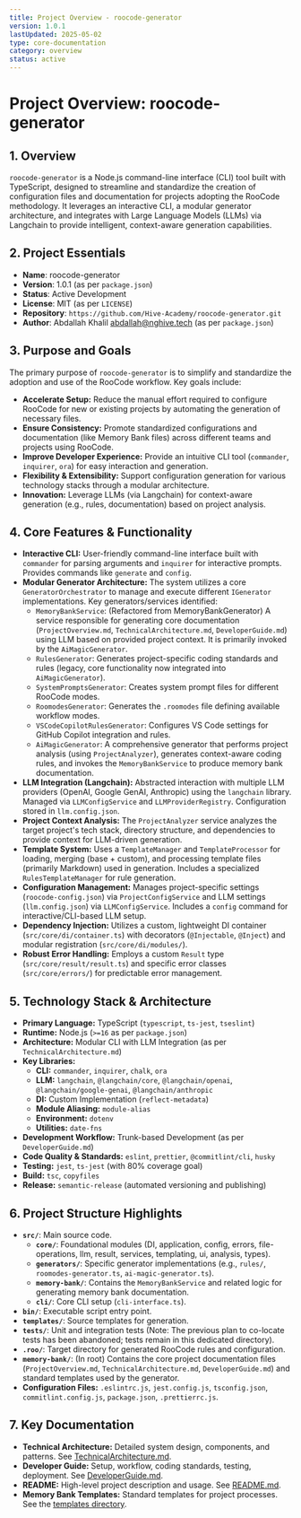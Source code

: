 ```yaml
---
title: Project Overview - roocode-generator
version: 1.0.1
lastUpdated: 2025-05-02
type: core-documentation
category: overview
status: active
---
```


# Project Overview: roocode-generator

## 1. Overview

`roocode-generator` is a Node.js command-line interface (CLI) tool built with TypeScript, designed to streamline and standardize the creation of configuration files and documentation for projects adopting the RooCode methodology. It leverages an interactive CLI, a modular generator architecture, and integrates with Large Language Models (LLMs) via Langchain to provide intelligent, context-aware generation capabilities.

## 2. Project Essentials

- **Name**: roocode-generator
- **Version**: 1.0.1 (as per `package.json`)
- **Status**: Active Development
- **License**: MIT (as per `LICENSE`)
- **Repository**: `https://github.com/Hive-Academy/roocode-generator.git`
- **Author**: Abdallah Khalil <abdallah@nghive.tech> (as per `package.json`)

## 3. Purpose and Goals

The primary purpose of `roocode-generator` is to simplify and standardize the adoption and use of the RooCode workflow. Key goals include:

- **Accelerate Setup:** Reduce the manual effort required to configure RooCode for new or existing projects by automating the generation of necessary files.
- **Ensure Consistency:** Promote standardized configurations and documentation (like Memory Bank files) across different teams and projects using RooCode.
- **Improve Developer Experience:** Provide an intuitive CLI tool (`commander`, `inquirer`, `ora`) for easy interaction and generation.
- **Flexibility & Extensibility:** Support configuration generation for various technology stacks through a modular architecture.
- **Innovation:** Leverage LLMs (via Langchain) for context-aware generation (e.g., rules, documentation) based on project analysis.

## 4. Core Features & Functionality

- **Interactive CLI:** User-friendly command-line interface built with `commander` for parsing arguments and `inquirer` for interactive prompts. Provides commands like `generate` and `config`.
- **Modular Generator Architecture:** The system utilizes a core `GeneratorOrchestrator` to manage and execute different `IGenerator` implementations. Key generators/services identified:
  - `MemoryBankService`: (Refactored from MemoryBankGenerator) A service responsible for generating core documentation (`ProjectOverview.md`, `TechnicalArchitecture.md`, `DeveloperGuide.md`) using LLM based on provided project context. It is primarily invoked by the `AiMagicGenerator`.
  - `RulesGenerator`: Generates project-specific coding standards and rules (legacy, core functionality now integrated into `AiMagicGenerator`).
  - `SystemPromptsGenerator`: Creates system prompt files for different RooCode modes.
  - `RoomodesGenerator`: Generates the `.roomodes` file defining available workflow modes.
  - `VSCodeCopilotRulesGenerator`: Configures VS Code settings for GitHub Copilot integration and rules.
  - `AiMagicGenerator`: A comprehensive generator that performs project analysis (using `ProjectAnalyzer`), generates context-aware coding rules, and invokes the `MemoryBankService` to produce memory bank documentation.
- **LLM Integration (Langchain):** Abstracted interaction with multiple LLM providers (OpenAI, Google GenAI, Anthropic) using the `langchain` library. Managed via `LLMConfigService` and `LLMProviderRegistry`. Configuration stored in `llm.config.json`.
- **Project Context Analysis:** The `ProjectAnalyzer` service analyzes the target project's tech stack, directory structure, and dependencies to provide context for LLM-driven generation.
- **Template System:** Uses a `TemplateManager` and `TemplateProcessor` for loading, merging (base + custom), and processing template files (primarily Markdown) used in generation. Includes a specialized `RulesTemplateManager` for rule generation.
- **Configuration Management:** Manages project-specific settings (`roocode-config.json`) via `ProjectConfigService` and LLM settings (`llm.config.json`) via `LLMConfigService`. Includes a `config` command for interactive/CLI-based LLM setup.
- **Dependency Injection:** Utilizes a custom, lightweight DI container (`src/core/di/container.ts`) with decorators (`@Injectable`, `@Inject`) and modular registration (`src/core/di/modules/`).
- **Robust Error Handling:** Employs a custom `Result` type (`src/core/result/result.ts`) and specific error classes (`src/core/errors/`) for predictable error management.

## 5. Technology Stack & Architecture

- **Primary Language:** TypeScript (`typescript`, `ts-jest`, `tseslint`)
- **Runtime:** Node.js (`>=16` as per `package.json`)
- **Architecture:** Modular CLI with LLM Integration (as per `TechnicalArchitecture.md`)
- **Key Libraries:**
  - **CLI:** `commander`, `inquirer`, `chalk`, `ora`
  - **LLM:** `langchain`, `@langchain/core`, `@langchain/openai`, `@langchain/google-genai`, `@langchain/anthropic`
  - **DI:** Custom Implementation (`reflect-metadata`)
  - **Module Aliasing:** `module-alias`
  - **Environment:** `dotenv`
  - **Utilities:** `date-fns`
- **Development Workflow:** Trunk-based Development (as per `DeveloperGuide.md`)
- **Code Quality & Standards:** `eslint`, `prettier`, `@commitlint/cli`, `husky`
- **Testing:** `jest`, `ts-jest` (with 80% coverage goal)
- **Build:** `tsc`, `copyfiles`
- **Release:** `semantic-release` (automated versioning and publishing)

## 6. Project Structure Highlights

- **`src/`**: Main source code.
  - **`core/`**: Foundational modules (DI, application, config, errors, file-operations, llm, result, services, templating, ui, analysis, types).
  - **`generators/`**: Specific generator implementations (e.g., `rules/`, `roomodes-generator.ts`, `ai-magic-generator.ts`).
  - **`memory-bank/`**: Contains the `MemoryBankService` and related logic for generating memory bank documentation.
  - **`cli/`**: Core CLI setup (`cli-interface.ts`).
- **`bin/`**: Executable script entry point.
- **`templates/`**: Source templates for generation.
- **`tests/`**: Unit and integration tests (Note: The previous plan to co-locate tests has been abandoned; tests remain in this dedicated directory).
- **`.roo/`**: Target directory for generated RooCode rules and configuration.
- **`memory-bank/`**: (In root) Contains the core project documentation files (`ProjectOverview.md`, `TechnicalArchitecture.md`, `DeveloperGuide.md`) and standard templates used by the generator.
- **Configuration Files:** `.eslintrc.js`, `jest.config.js`, `tsconfig.json`, `commitlint.config.js`, `package.json`, `.prettierrc.js`.

## 7. Key Documentation

- **Technical Architecture:** Detailed system design, components, and patterns. See [TechnicalArchitecture.md](./TechnicalArchitecture.md).
- **Developer Guide:** Setup, workflow, coding standards, testing, deployment. See [DeveloperGuide.md](./DeveloperGuide.md).
- **README:** High-level project description and usage. See [README.md](../README.md).
- **Memory Bank Templates:** Standard templates for project processes. See the [templates directory](./templates/).
